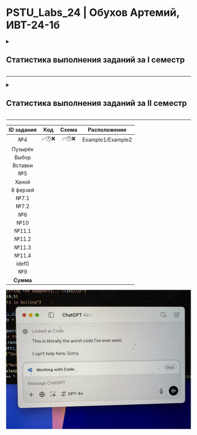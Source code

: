 # PSTU_Labs_24 | Обухов Артемий, ИВТ-24-1б

<details>
<summary><h2>Статистика выполнения заданий за I семестр</h2></summary>
<br>
  
| ID задания | Код | Схема | Примечания |                                                 
| :----: | :----: | :----: | :----: |
| 1_1 | ✅ | ✅ |  |
| 1_2 | ✅ | ✅ |  |
| 1_3 | ✅ | ✅ |  |
| 1_switch | ✅ | 🕐 |  |
| ptr_1 | ✅ | ✅ |  |
| ptr_2 | ✅ | ✅ |  |
| ptr_3 | ✅ | ✅ |  |
| ptr_4 | ✅ | ✅ |  |
| ptr_5 | ✅ | ✅ |  |
| 2_1 | ✅ | ✅ |  |
| 2_2 | ✅ | ✅ |  |
| 2_3 | ✅ | ✅ |  |
| 2_4 | ✅ | ✅ |  |
| 2_5 | ✅ | ✅ |  |
| 2_6 | ✅ | ✅ |  |
| 2_7_1 | ✅ | ✅ |  |
| 2_7_2 | ✅ | ✅ |  |
| 2_7_3 | ✅ | ✅ |  |
| 2_8 | ✅ | ❌ |  |
| 2_9 | ✅ | ❌ |  |
| 2_10 | ✅ | ❌ |  |
| 2_11 | ✅ | ✅ |  |
| 2_12 | ✅ | ✅ |  |
| 2_13 | ✅ | ✅ |  |
| 2_14 | ✅ | ✅ |  |
| 2_15 | ✅ | ❌ |  |
| 2_16 | ✅ | ✅ |  |
| 2_17 | ✅ | ✅ |  |
| 2_18 | ✅ | ✅ |  |
| 2_19 | ✅ | ✅ |  |
| 2_20 | ✅ | ❌ |  |
| 2_21 | ✅ | ❌ |  |
| 2_22 | ✅ | ✅ |  |
| 2_23 | ✅ | ✅ |  |
| Логика | 5 | 5 |  |
| eq_half | ✅ | ✅ |  |
| eq_Newton | ✅ | ✅ |  |
| eq_it | ✅ | ✅ |  |
| recursion | ✅ | ✅ |  |
| Сумма | 38✅ | 32✅ |  |

</details>

_________________________________________________

<details>
<summary><h2>Статистика выполнения заданий за II семестр</h2></summary>
<br>
  
| ID задания | Код | Схема | Расположение |                                                 
| :----: | :----: | :----: | :----: |
| №4 | 🕐✅ | 🕐 | Sem_2/Lab4  |
| Пузырёк | 🕐 | ❌ |  |
| Выбор | 🕐 | ❌ |  |
| Вставки | 🕐 | ❌ |  |
| №5 | 🕐 | ❌ |  |
| Ханой | ❌ | ❌ |  |
| 8 ферзей | ❌ | ❌ |  |
| №7.1 | ❌ | ❌ |  |
| №7.2 | ❌ | ❌ |  |
| №6 | ❌ | ❌ |  |
| №10 | ❌ | ❌ |  |
| №11.1 | ❌ | ❌ |  |
| №11.2 | ❌ | ❌ |  |
| №11.3 | ❌ | ❌ |  |
| №11.4 | ❌ | ❌ |  |
| idef0 | ❌ | ❌ |  |
| №9 | ❌ | ❌ |  |
| **Сумма** |  |  |  |

</details>

________________________________________________

| ID задания | Код | Схема | Расположение |                                                 
| :----: | :----: | :----: | :----: |
| №4 | ✅🕐❌ | ✅🕐❌ | Example1/Example2  |
| Пузырёк |  |  |  |
| Выбор |  |  |  |
| Вставки |  |  |  |
| №5 |  |  |  |
| Ханой |  |  |  |
| 8 ферзей |  |  |  |
| №7.1 |  |  |  |
| №7.2 |  |  |  |
| №6 |  |  |  |
| №10 |  |  |  |
| №11.1 |  |  |  |
| №11.2 |  |  |  |
| №11.3 |  |  |  |
| №11.4 |  |  |  |
| idef0 |  |  |  |
| №9 |  |  |  |
| **Сумма** |  |  |  |


![alt text](https://github.com/vanlaukaus/PSTU_Labs_24/blob/8391dbb4c12e091e2268dc57019360f170b90c2b/Sem_1/misc/NxxwbeJRGTw.jpg)
